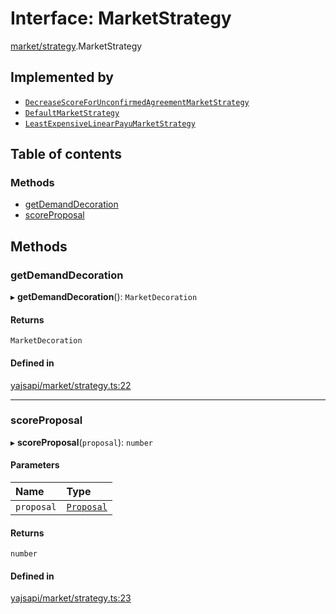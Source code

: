 # Interface: MarketStrategy

[market/strategy](../modules/market_strategy.md).MarketStrategy

## Implemented by

- [`DecreaseScoreForUnconfirmedAgreementMarketStrategy`](../classes/market_strategy.DecreaseScoreForUnconfirmedAgreementMarketStrategy.md)
- [`DefaultMarketStrategy`](../classes/market_strategy.DefaultMarketStrategy.md)
- [`LeastExpensiveLinearPayuMarketStrategy`](../classes/market_strategy.LeastExpensiveLinearPayuMarketStrategy.md)

## Table of contents

### Methods

- [getDemandDecoration](market_strategy.MarketStrategy.md#getdemanddecoration)
- [scoreProposal](market_strategy.MarketStrategy.md#scoreproposal)

## Methods

### getDemandDecoration

▸ **getDemandDecoration**(): `MarketDecoration`

#### Returns

`MarketDecoration`

#### Defined in

[yajsapi/market/strategy.ts:22](https://github.com/golemfactory/yajsapi/blob/5793bb7/yajsapi/market/strategy.ts#L22)

___

### scoreProposal

▸ **scoreProposal**(`proposal`): `number`

#### Parameters

| Name | Type |
| :------ | :------ |
| `proposal` | [`Proposal`](../classes/market_proposal.Proposal.md) |

#### Returns

`number`

#### Defined in

[yajsapi/market/strategy.ts:23](https://github.com/golemfactory/yajsapi/blob/5793bb7/yajsapi/market/strategy.ts#L23)
